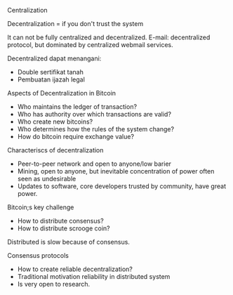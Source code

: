 Centralization

Decentralization = if you don't trust the system


It can not be fully centralized and decentralized.
E-mail: decentralized protocol, but dominated by centralized webmail services.

Decentralized dapat menangani:
- Double sertifikat tanah
- Pembuatan ijazah legal

Aspects of Decentralization in Bitcoin
- Who maintains the ledger of transaction?
- Who has authority over which transactions are valid?
- Who create new bitcoins?
- Who determines how the rules of the system change?
- How do bitcoin require exchange value?

Characteriscs of decentralization
- Peer-to-peer network and open to anyone/low barier
- Mining, open to anyone, but inevitable concentration of power often seen as undesirable
- Updates to software, core developers trusted by community, have great power.

Bitcoin;s key challenge
- How to distribute consensus?
- How to distribute scrooge coin?

Distributed is slow because of consensus.

Consensus protocols
- How to create reliable decentralization?
- Traditional motivation reliability in distributed system
- Is very open to research.

